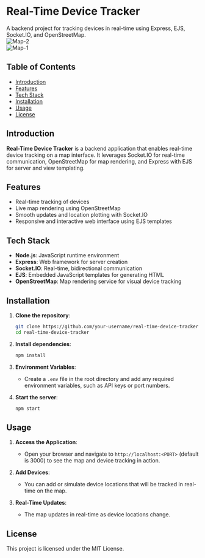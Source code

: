 # Real-Time Device Tracker

A backend project for tracking devices in real-time using Express, EJS, Socket.IO, and OpenStreetMap.
<br/>
![Map-2](https://github.com/user-attachments/assets/f5220732-070a-4bb6-ae28-e5e2df263438)
<br/>
![Map-1](https://github.com/user-attachments/assets/7a9b06b9-f401-4b19-a4ad-7177065eda01)

## Table of Contents

- [Introduction](#introduction)
- [Features](#features)
- [Tech Stack](#tech-stack)
- [Installation](#installation)
- [Usage](#usage)
- [License](#license)

## Introduction

**Real-Time Device Tracker** is a backend application that enables real-time device tracking on a map interface. It leverages Socket.IO for real-time communication, OpenStreetMap for map rendering, and Express with EJS for server and view templating.

## Features

- Real-time tracking of devices
- Live map rendering using OpenStreetMap
- Smooth updates and location plotting with Socket.IO
- Responsive and interactive web interface using EJS templates

## Tech Stack

- **Node.js**: JavaScript runtime environment
- **Express**: Web framework for server creation
- **Socket.IO**: Real-time, bidirectional communication
- **EJS**: Embedded JavaScript templates for generating HTML
- **OpenStreetMap**: Map rendering service for visual device tracking

## Installation

1. **Clone the repository**:
   ```bash
   git clone https://github.com/your-username/real-time-device-tracker.git
   cd real-time-device-tracker
   ```

2. **Install dependencies**:
   ```bash
   npm install
   ```

3. **Environment Variables**:
   - Create a `.env` file in the root directory and add any required environment variables, such as API keys or port numbers.

4. **Start the server**:
   ```bash
   npm start
   ```

## Usage

1. **Access the Application**:
   - Open your browser and navigate to `http://localhost:<PORT>` (default is 3000) to see the map and device tracking in action.

2. **Add Devices**:
   - You can add or simulate device locations that will be tracked in real-time on the map.

3. **Real-Time Updates**:
   - The map updates in real-time as device locations change.

## License

This project is licensed under the MIT License.
